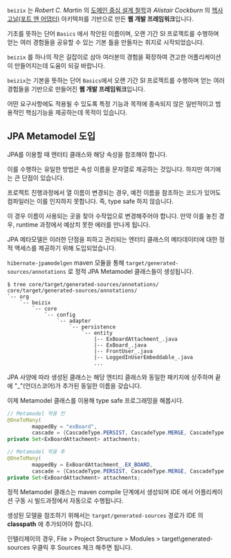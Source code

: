 `beizix` 는 *Robert C. Martin* 의 [도메인 중심 설계 철학](https://medium.com/unil-ci-software-engineering/clean-domain-driven-design-2236f5430a05)과 *Alistair Cockburn* 의 [헥사고날(포트 앤 어댑터)](https://engineering.linecorp.com/ko/blog/port-and-adapter-architecture) 아키텍처를 기반으로 만든 **웹 개발 프레임워크**입니다. 

기초를 뜻하는 단어 `Basics` 에서 착안된 이름이며, 오랜 기간 SI 프로젝트를 수행하며 얻는 여러 경험들을 공유할 수 있는 기본 틀을 만들자는 취지로 시작되었습니다.  

`beizix` 를 하나의 작은 길잡이로 삼아 여러분의 경험을 확장하여 견고한 어플리케이션이 만들어지는데 도움이 되길 바랍니다.

`beizix`는 기본을 뜻하는 단어 `Basics`에서 오랜 기간 SI 프로젝트를 수행하며 얻는 여러 경험들을 기반으로 만들어진 **웹 개발 프레임워크**입니다.

어떤 요구사항에도 적용될 수 있도록 특정 기능과 목적에 종속되지 않은 일반적이고 범용적인 핵심기능을 제공하는데 목적이 있습니다. 


## JPA Metamodel 도입 

JPA를 이용할 때 엔터티 클래스와 해당 속성을 참조해야 합니다.

이를 수행하는 유일한 방법은 속성 이름을 문자열로 제공하는 것입니다. 하지만 여기에는 큰 단점이 있습니다.

프로젝트 진행과정에서 열 이름이 변경되는 경우, 예전 이름을 참조하는 코드가 있어도 컴파일러는 이를 인지하지 못합니다. 즉, type safe 하지 않습니다. 

이 경우 이름이 사용되는 곳을 찾아 수작업으로 변경해주어야 합니다. 만약 이를 놓친 경우, runtime 과정에서 예상치 못한 에러를 만나게 됩니다.

JPA 메타모델은 이러한 단점을 피하고 관리되는 엔터티 클래스의 메타데이터에 대한 정적 액세스를 제공하기 위해 도입되었습니다.

`hibernate-jpamodelgen` maven 모듈을 통해 `target/generated-sources/annotations` 로 정적 JPA Metamodel 클래스들이 생성됩니다.

```
$ tree core/target/generated-sources/annotations/
core/target/generated-sources/annotations/
`-- org
    `-- beizix
        `-- core
            `-- config
                `-- adapter
                    `-- persistence
                        `-- entity
                            |-- ExBoardAttachment_.java
                            |-- ExBoard_.java
                            |-- FrontUser_.java
                            |-- LoggedInUserEmbeddable_.java
                            ...
```
JPA 사양에 따라 생성된 클래스는 해당 엔티티 클래스와 동일한 패키지에 상주하며 끝에 "_"(언더스코어)가 추가된 동일한 이름을 갖습니다.

이제 Metamodel 클래스를 이용해 type safe 프로그래밍을 해봅시다.

```java
// Metamodel 적용 전
@OneToMany(
        mappedBy = "exBoard",
        cascade = {CascadeType.PERSIST, CascadeType.MERGE, CascadeType.REMOVE})
private Set<ExBoardAttachment> attachments;

// Metamodel 적용 후
@OneToMany(
        mappedBy = ExBoardAttachment_.EX_BOARD,
        cascade = {CascadeType.PERSIST, CascadeType.MERGE, CascadeType.REMOVE})
private Set<ExBoardAttachment> attachments;
```

정적 Metamodel 클래스는 maven compile 단계에서 생성되며 IDE 에서 어플리케이션 구동 시 빌드과정에서 자동으로 수행됩니다.

생성된 모델을 참조하기 위해서는 `target/generated-sources` 경로가 IDE 의 **classpath** 에 추가되어야 합니다.

인텔리제이의 경우, File > Project Structure > Modules > target\generated-sources 우클릭 후 Sources 체크 해주면 됩니다.

